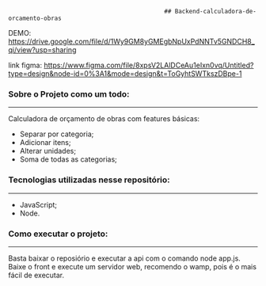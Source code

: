                                                 ## Backend-calculadora-de-orcamento-obras

DEMO: https://drive.google.com/file/d/1Wy9GM8yGMEgbNpUxPdNNTv5GNDCH8_qi/view?usp=sharing

link figma: https://www.figma.com/file/8xpsV2LAlDCeAu1eIxn0vq/Untitled?type=design&node-id=0%3A1&mode=design&t=ToGyhtSWTkszDBpe-1
### Sobre o Projeto como um todo:
____________________________________________________________

Calculadora de orçamento de obras com features básicas:
- Separar por categoria;
- Adicionar itens;
- Alterar unidades;
- Soma de todas as categorias;

### Tecnologias utilizadas nesse repositório:
____________________________________________________________

- JavaScript;
- Node.

### Como executar o projeto:
____________________________________________________________

Basta baixar o reposiório e executar  a api com o comando node app.js. Baixe o front e execute um servidor web, recomendo o wamp, pois é o mais fácil de executar.
